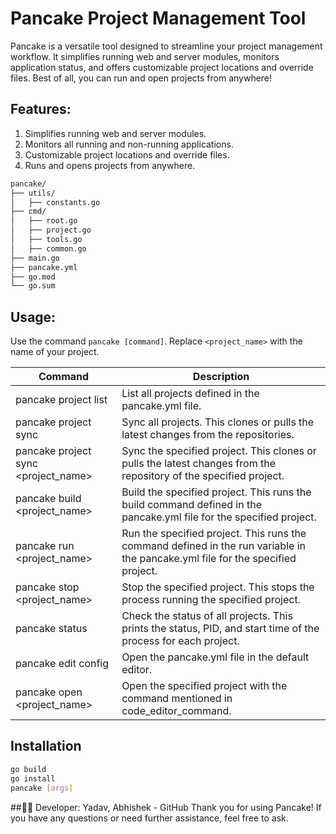 # Pancake Project Management Tool 

Pancake is a versatile tool designed to streamline your project management workflow. It simplifies running web and server modules, monitors application status, and offers customizable project locations and override files. Best of all, you can run and open projects from anywhere!

## Features:
1. Simplifies running web and server modules.
2. Monitors all running and non-running applications.
3. Customizable project locations and override files.
4. Runs and opens projects from anywhere.

```bash
pancake/
├── utils/
│   ├── constants.go
├── cmd/
│   ├── root.go
│   ├── project.go
│   ├── tools.go
│   ├── common.go
├── main.go
├── pancake.yml
├── go.mod
└── go.sum
```
## Usage:
Use the command `pancake [command]`. Replace `<project_name>` with the name of your project.

| Command | Description |
| --- | --- |
| pancake project list | List all projects defined in the pancake.yml file. |
| pancake project sync | Sync all projects. This clones or pulls the latest changes from the repositories. |
| pancake project sync <project_name> | Sync the specified project. This clones or pulls the latest changes from the repository of the specified project. |
| pancake build <project_name> | Build the specified project. This runs the build command defined in the pancake.yml file for the specified project. |
| pancake run <project_name> | Run the specified project. This runs the command defined in the run variable in the pancake.yml file for the specified project. |
| pancake stop <project_name> | Stop the specified project. This stops the process running the specified project. |
| pancake status | Check the status of all projects. This prints the status, PID, and start time of the process for each project. |
| pancake edit config | Open the pancake.yml file in the default editor. |
| pancake open <project_name> | Open the specified project with the command mentioned in code_editor_command. |

## Installation

```bash
go build
go install
pancake [args]
```

##👨‍💻 Developer: Yadav, Abhishek - GitHub
Thank you for using Pancake! If you have any questions or need further assistance, feel free to ask.


